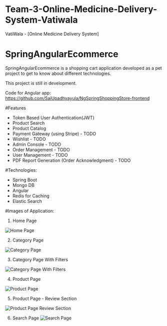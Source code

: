 # Team-3-Online-Medicine-Delivery-System-Vatiwala
VatiWala - [Online Medicine Delivery System]

# SpringAngularEcommerce
SpringAngularEcommerce is a shopping cart application developed as a pet project to get to know about different technologies.

This project is still in development.

Code for Angular app: https://github.com/SaiUpadhyayula/NgSpringShoppingStore-frontend

#Features
- Token Based User Authentication(JWT)
- Product Search
- Product Catalog
- Payment Gateway (using Stripe) - TODO
- Wishlist - TODO
- Admin Console - TODO
- Order Management - TODO
- User Management - TODO
- PDF Report Generation (Order Acknowledgment) - TODO


#Technologies:
- Spring Boot
- Mongo DB
- Angular
- Redis for Caching
- Elastic Search

#Images of Application:
1. Home Page

![Home Page](https://github.com/SaiUpadhyayula/NgSpringShoppingStore/blob/master/src/main/resources/images/homepage.PNG)

2. Category Page

![Category Page](https://github.com/SaiUpadhyayula/NgSpringShoppingStore/blob/master/src/main/resources/images/category-page.PNG)

3. Category Page With Filters

![Category Page With Filters](https://github.com/SaiUpadhyayula/NgSpringShoppingStore/blob/master/src/main/resources/images/category-page-with-filters.PNG)

4. Product Page

![Product Page](https://github.com/SaiUpadhyayula/NgSpringShoppingStore/blob/master/src/main/resources/images/product-page.PNG)

5. Product Page - Review Section

![Product Page Review Section](https://github.com/SaiUpadhyayula/NgSpringShoppingStore/blob/master/src/main/resources/images/product-page-review-section.PNG)

6. Search Page
![Search Page](https://github.com/SaiUpadhyayula/NgSpringShoppingStore/blob/master/src/main/resources/images/search-page.PNG)


